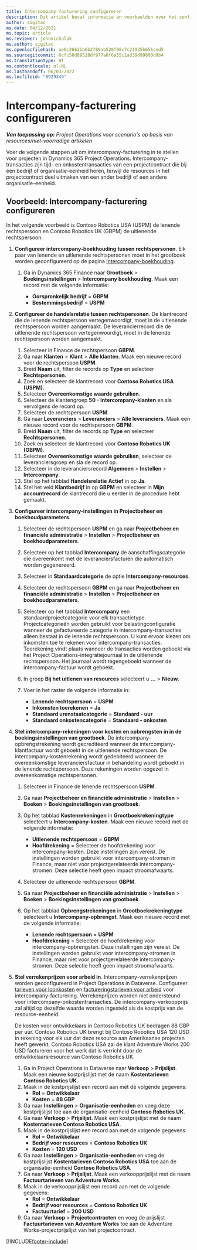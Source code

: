 ```yaml
---
title: Intercompany-facturering configureren
description: Dit artikel bevat informatie en voorbeelden over het configureren van intercompany-facturering voor projecten.
author: sigitac
ms.date: 04/12/2021
ms.topic: article
ms.reviewer: johnmichalak
ms.author: sigitac
ms.openlocfilehash: ae0c2662bb6b2789ab520f08c7c21935b651ced5
ms.sourcegitcommit: 6cfc50d89528df977a8f6a55c1ad39d99800d9b4
ms.translationtype: HT
ms.contentlocale: nl-NL
ms.lasthandoff: 06/03/2022
ms.locfileid: "8929349"
---
```

# <a name="configure-intercompany-invoicing"></a>Intercompany-facturering configureren

_**Van toepassing op:** Project Operations voor scenario's op basis van resources/niet-voorradige artikelen_

Voer de volgende stappen uit om intercompany-facturering in te stellen voor projecten in Dynamics 365 Project Operations. Intercompany-transacties zijn tijd- en onkostentransacties van een projectcontract die bij één bedrijf of organisatie-eenheid horen, terwijl de resources in het projectcontract deel uitmaken van een ander bedrijf of een andere organisatie-eenheid.

## <a name="example-configure-intercompany-invoicing"></a>Voorbeeld: Intercompany-facturering configureren

In het volgende voorbeeld is Contoso Robotics USA (USPM) de lenende rechtspersoon en Contoso Robotics UK (GBPM) de uitlenende rechtspersoon. 

1. **Configureer intercompany-boekhouding tussen rechtspersonen**. Elk paar van lenende en uitlenende rechtspersonen moet in het grootboek worden geconfigureerd op de pagina [Intercompany-boekhouding](/dynamics365/finance/general-ledger/intercompany-accounting-setup).
    
    1. Ga in Dynamics 365 Finance naar **Grootboek** > **Boekingsinstellingen** > **Intercompany boekhouding**. Maak een record met de volgende informatie:

        - **Oorspronkelijk bedrijf** = **GBPM**
        - **Bestemmingsbedrijf** = **USPM**

2. **Configureer de handelsrelatie tussen rechtspersonen**. De klantrecord die de lenende rechtspersoon vertegenwoordigt, moet in de uitlenende rechtspersoon worden aangemaakt. De leverancierrecord die de uitlenende rechtspersoon vertegenwoordigt, moet in de lenende rechtspersoon worden aangemaakt.

     1. Selecteer in Finance de rechtspersoon **GBPM**.
     2. Ga naar **Klanten** > **Klant** > **Alle klanten**. Maak een nieuwe record voor de rechtspersoon **USPM**.
     3. Breid **Naam** uit, filter de records op **Type** en selecteer **Rechtspersonen**. 
     4. Zoek en selecteer de klantrecord voor **Contoso Robotics USA (USPM)**.
     5. Selecteer **Overeenkomstige waarde gebruiken**. 
     6. Selecteer de klantengroep **50 - Intercompany-klanten** en sla vervolgens de record op.
     7. Selecteer de rechtspersoon **USPM**.
     8. Ga naar **Leveranciers** > **Leveranciers** > **Alle leveranciers**. Maak een nieuwe record voor de rechtspersoon **GBPM**.
     9. Breid **Naam** uit, filter de records op **Type** en selecteer **Rechtspersonen**. 
     10. Zoek en selecteer de klantrecord voor **Contoso Robotics UK (GBPM)**.
     11. Selecteer **Overeenkomstige waarde gebruiken**, selecteer de leveranciersgroep en sla de record op.
     12. Selecteer in de leveranciersrecord **Algemeen** > **Instellen** > **Intercompany**.
     13. Stel op het tabblad **Handelsrelatie** **Actief** in op **Ja**.
     14. Stel het veld **Klantbedrijf** in op **GBPM** en selecteer in **Mijn accountrecord** de klantrecord die u eerder in de procedure hebt gemaakt.

3. **Configureer intercompany-instellingen in Projectbeheer en boekhoudparameters**. 

    1. Selecteer de rechtspersoon **USPM** en ga naar **Projectbeheer en financiële administratie** > **Instellen** > **Projectbeheer en boekhoudparameters**.
    2. Selecteer op het tabblad **Intercompany** de aanschaffingscategorie die overeenkomt met de leveranciersfacturen die automatisch worden gegenereerd.
    3. Selecteer in **Standaardcategorie** de optie **Intercompany-resources**.
    4. Selecteer de rechtspersoon **GBPM** en ga naar **Projectbeheer en financiële administratie** > **Instellen** > **Projectbeheer en boekhoudparameters**.
    5. Selecteer op het tabblad **Intercompany** een standaardprojectcategorie voor elk transactietype. Projectcategorieën worden gebruikt voor belastingconfiguratie wanneer de gefactureerde categorie in intercompany-transacties alleen bestaat in de lenende rechtspersoon. U kunt ervoor kiezen om inkomsten toe te rekenen voor intercompany-transacties. Toerekening vindt plaats wanneer de transacties worden geboekt via het Project Operations-integratiejournaal in de uitlenende rechtspersoon. Het journaal wordt tegengeboekt wanneer de intercompany-factuur wordt geboekt.
    6. In groep **Bij het uitlenen van resources** selecteert u **...** > **Nieuw**. 
    7. Voer in het raster de volgende informatie in:

          - **Lenende rechtspersoon** = **USPM**
          - **Inkomsten toerekenen** = **Ja**
          - **Standaard urenstaatcategorie** = **Standaard - uur**
          - **Standaard onkostencategorie** = **Standaard - onkosten**

4. **Stel intercompany-rekeningen voor kosten en opbrengsten in in de boekingsinstellingen van grootboek**. De intercompany-opbrengstrekening wordt gecrediteerd wanneer de intercompany-klantfactuur wordt geboekt in de uitlenende rechtspersoon. De intercompany-kostenrekening wordt gedebiteerd wanneer de overeenkomstige leveranciersfactuur in behandeling wordt geboekt in de lenende rechtspersoon. Deze rekeningen worden opgezet in overeenkomstige rechtspersonen. 
      
     1. Selecteer in Finance de lenende rechtspersoon **USPM**. 
     2. Ga naar **Projectbeheer en financiële administratie** > **Instellen** > **Boeken** > **Boekingsinstellingen van grootboek**. 
     3. Op het tabblad **Kostenrekeningen** in **Grootboekrekeningtype** selecteert u **Intercompany-kosten**. Maak een nieuwe record met de volgende informatie:
      
        - **Uitlenende rechtspersoon** = **GBPM**
        - **Hoofdrekening** = Selecteer de hoofdrekening voor intercompany-kosten. Deze instellingen zijn vereist. De instellingen worden gebruikt voor intercompany-stromen in Finance, maar niet voor projectgerelateerde intercompany-stromen. Deze selectie heeft geen impact stroomafwaarts. 
        
     4. Selecteer de uitlenende rechtspersoon **GBPM**. 
     5. Ga naar **Projectbeheer en financiële administratie** > **Instellen** > **Boeken** > **Boekingsinstellingen van grootboek**. 
     6. Op het tabblad **Opbrengstrekeningen** in **Grootboekrekeningtype** selecteert u **Intercompany-opbrengst**. Maak een nieuwe record met de volgende informatie:

        - **Lenende rechtspersoon** = **USPM**
        - **Hoofdrekening** = Selecteer de hoofdrekening voor intercompany-opbrengsten. Deze instellingen zijn vereist. De instellingen worden gebruikt voor intercompany-stromen in Finance, maar niet voor projectgerelateerde intercompany-stromen. Deze selectie heeft geen impact stroomafwaarts. 

5. **Stel verrekenprijzen voor arbeid in**. Intercompany-verrekenprijzen worden geconfigureerd in Project Operations in Dataverse. Configureer [tarieven voor loonkosten](../pricing-costing/set-up-labor-cost-rate.md#transfer-pricing-and-costs-for-resources-outside-of-your-division-or-legal-entity) en [factureringstarieven voor arbeid](../pricing-costing/set-up-labor-bill-rate.md#transfer-pricing-or-set-up-bill-rates-for-resources-from-other-organizational-units-or-divisions) voor intercompany-facturering. Verrekenprijzen worden niet ondersteund voor intercompany-onkostentransacties. De intercompany-verkoopprijs zal altijd op dezelfde waarde worden ingesteld als de kostprijs van de resource-eenheid.

      De kosten voor ontwikkelaars in Contoso Robotics UK bedragen 88 GBP per uur. Contoso Robotics UK brengt bij Contoso Robotics USA 120 USD in rekening voor elk uur dat deze resource aan Amerikaanse projecten heeft gewerkt. Contoso Robotics USA zal de klant Adventure Works 200 USD factureren voor het werk dat is verricht door de ontwikkelaarsresource van Contoso Robotics UK.

      1. Ga in Project Operations in Dataverse naar **Verkoop** > **Prijslijst**. Maak een nieuwe kostprijslijst met de naam **Kostentarieven Contoso Robotics UK.** 
      2. Maak in de kostprijslijst een record aan met de volgende gegevens:
         - **Rol** = **Ontwikkelaar**
         - **Kosten** = **88 GBP**
      3. Ga naar **Instellingen** > **Organisatie-eenheden** en voeg deze kostprijslijst toe aan de organisatie-eenheid **Contoso Robotics UK**.
      4. Ga naar **Verkoop** > **Prijslijst**. Maak een kostprijslijst met de naam **Kostentarieven Contoso Robotics USA**. 
      5. Maak in de kostprijslijst een record aan met de volgende gegevens:
          - **Rol** = **Ontwikkelaar**
          - **Bedrijf voor resources** = **Contoso Robotics UK**
          - **Kosten** = **120 USD**
      6. Ga naar **Instellingen** > **Organisatie-eenheden** en voeg de kostprijslijst **Kostentarieven Contoso Robotics USA** toe aan de organisatie-eenheid **Contoso Robotics USA**.
      7. Ga naar **Verkoop** > **Prijslijst**. Maak een verkoopprijslijst met de naam **Factuurtarieven van Adventure Works**. 
      8. Maak in de verkoopprijslijst een record aan met de volgende gegevens:
          - **Rol** = **Ontwikkelaar**
          - **Bedrijf voor resources** = **Contoso Robotics UK**
          - **Factuurtarief** = **200 USD**
      9. Ga naar **Verkoop** > **Projectcontracten** en voeg de prijslijst **Factuurtarieven van Adventure Works** toe aan de Adventure Works-projectprijslijst van het projectcontract.


[!INCLUDE[footer-include](../includes/footer-banner.md)]
